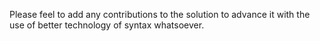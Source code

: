 Please feel to add any contributions to the solution to advance it with the use of better technology of syntax whatsoever.
